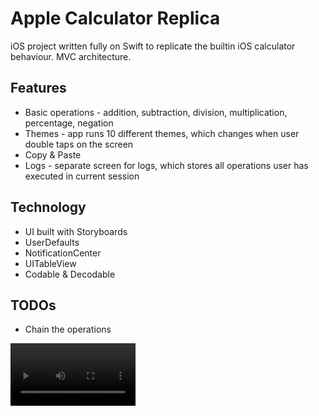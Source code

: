 # Apple Calculator Replica

iOS project written fully on Swift to replicate the builtin iOS calculator behaviour. MVC architecture.

## Features
* Basic operations - addition, subtraction, division, multiplication, percentage, negation
* Themes - app runs 10 different themes, which changes when user double taps on the screen
* Copy & Paste
* Logs - separate screen for logs, which stores all operations user has executed in current session


## Technology
* UI built with Storyboards
* UserDefaults
* NotificationCenter
* UITableView
* Codable & Decodable

## TODOs
* Chain the operations

<video src='https://user-images.githubusercontent.com/111251425/208490244-3c5bf948-4f79-49ca-a094-3ecc5e7edeab.mp4' width='200'/>





